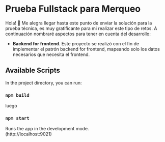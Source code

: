 # Prueba Fullstack para Merqueo
Hola! 👋
Me alegra llegar hasta este punto de enviar la solución para la prueba técnica, es muy gratificante para mi realizar este tipo de retos. A continuación nombraré aspectos para tener en cuenta del desarrollo:

- **Backend for frontend**. Este proyecto se realizó con el fin de implementar el patrón backend for frontend, mapeando solo los datos necesarios que necesita el frontend.

## Available Scripts

In the project directory, you can run:

### `npm build`
luego 

### `npm start`

Runs the app in the development mode.\
(http://localhost:9021) 

